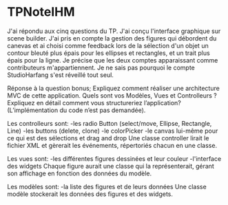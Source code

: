 # TPNoteIHM

J'ai répondu aux cinq questions du TP. J'ai conçu l'interface graphique sur scene builder. J'ai pris en compte la gestion des figures qui débordent du canevas et ai choisi comme feedback lors de la sélection d'un objet un contour bleuté plus épais pour les ellipses et rectangles, et un trait plus épais pour la ligne.
Je précise que les deux comptes apparaissant comme contributeurs m'appartiennent. Je ne sais pas pourquoi le compte StudioHarfang s'est réveillé tout seul.

Réponse à la question bonus;
Expliquez comment réaliser une architecture MVC de cette application. Quels sont vos Modèles, Vues et Controlleurs ? Expliquez en détail comment vous structureriez l’application? (L’implémentation du code n’est pas demandée).

Les controlleurs sont:
-les radio Button (select/move, Ellipse, Rectangle, Line)
-les buttons (delete, clone)
-le colorPicker
-le canvas lui-même pour ce qui est des sélections et drag and drop
Une classe controller lirait le fichier XML et gèrerait les événements, répertoriés chacun en une classe.

Les vues sont:
-les différentes figures dessinées et leur couleur
-l'interface des widgets
Chaque figure aurait une classe qui la représenterait, gérant son affichage en fonction des données du modèle.

Les modèles sont:
-la liste des figures et de leurs données
Une classe modèle stockerait les données des figures et des widgets.
